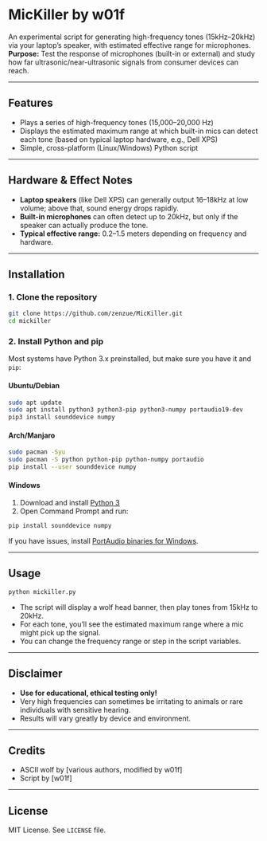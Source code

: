 # MicKiller by w01f

An experimental script for generating high-frequency tones (15kHz–20kHz) via your laptop’s speaker, with estimated effective range for microphones.  
**Purpose:** Test the response of microphones (built-in or external) and study how far ultrasonic/near-ultrasonic signals from consumer devices can reach.

---

## Features

- Plays a series of high-frequency tones (15,000–20,000 Hz)
- Displays the estimated maximum range at which built-in mics can detect each tone (based on typical laptop hardware, e.g., Dell XPS)
- Simple, cross-platform (Linux/Windows) Python script

---

## Hardware & Effect Notes

- **Laptop speakers** (like Dell XPS) can generally output 16–18kHz at low volume; above that, sound energy drops rapidly.
- **Built-in microphones** can often detect up to 20kHz, but only if the speaker can actually produce the tone.
- **Typical effective range:** 0.2–1.5 meters depending on frequency and hardware.

---

## Installation

### 1. Clone the repository

```bash
git clone https://github.com/zenzue/MicKiller.git
cd mickiller
````

### 2. Install Python and pip

Most systems have Python 3.x preinstalled, but make sure you have it and `pip`:

#### **Ubuntu/Debian**

```bash
sudo apt update
sudo apt install python3 python3-pip python3-numpy portaudio19-dev
pip3 install sounddevice numpy
```

#### **Arch/Manjaro**

```bash
sudo pacman -Syu
sudo pacman -S python python-pip python-numpy portaudio
pip install --user sounddevice numpy
```

#### **Windows**

1. Download and install [Python 3](https://www.python.org/downloads/)
2. Open Command Prompt and run:

```sh
pip install sounddevice numpy
```

If you have issues, install [PortAudio binaries for Windows](http://files.portaudio.com/download.html).

---

## Usage

```bash
python mickiller.py
```

* The script will display a wolf head banner, then play tones from 15kHz to 20kHz.
* For each tone, you’ll see the estimated maximum range where a mic might pick up the signal.
* You can change the frequency range or step in the script variables.

---

## Disclaimer

* **Use for educational, ethical testing only!**
* Very high frequencies can sometimes be irritating to animals or rare individuals with sensitive hearing.
* Results will vary greatly by device and environment.

---

## Credits

* ASCII wolf by \[various authors, modified by w01f]
* Script by \[w01f]

---

## License

MIT License. See `LICENSE` file.

```
